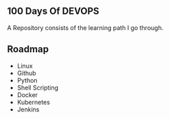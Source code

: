 ## 100 Days Of DEVOPS

A Repository consists of the learning path I go through.

## Roadmap

- Linux
- Github
- Python
- Shell Scripting
- Docker
- Kubernetes
- Jenkins
